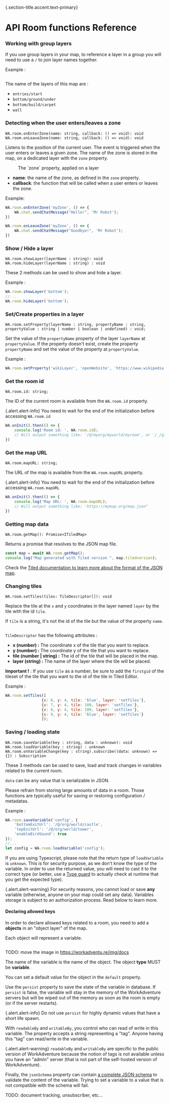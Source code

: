 {.section-title.accent.text-primary}
# API Room functions Reference

### Working with group layers
If you use group layers in your map, to reference a layer in a group you will need to use a `/` to join layer names together.

Example :
<div class="row">
    <div class="col">
        <img src="https://workadventu.re/img/docs/groupLayer.png" class="figure-img img-fluid rounded" alt="" />
    </div>
</div>

The name of the layers of this map are :
* `entries/start`
* `bottom/ground/under`
* `bottom/build/carpet`
* `wall`

### Detecting when the user enters/leaves a zone

```
WA.room.onEnterZone(name: string, callback: () => void): void
WA.room.onLeaveZone(name: string, callback: () => void): void
```

Listens to the position of the current user. The event is triggered when the user enters or leaves a given zone. The name of the zone is stored in the map, on a dedicated layer with the `zone` property.

<div>
    <figure class="figure">
        <img src="https://workadventu.re/img/docs/trigger_event.png" class="figure-img img-fluid rounded" alt="" />
        <figcaption class="figure-caption">The `zone` property, applied on a layer</figcaption>
    </figure>
</div>

*   **name**: the name of the zone, as defined in the `zone` property.
*   **callback**: the function that will be called when a user enters or leaves the zone.

Example:

```javascript
WA.room.onEnterZone('myZone', () => {
    WA.chat.sendChatMessage("Hello!", 'Mr Robot');
})

WA.room.onLeaveZone('myZone', () => {
    WA.chat.sendChatMessage("Goodbye!", 'Mr Robot');
})
```

### Show / Hide a layer
```
WA.room.showLayer(layerName : string): void
WA.room.hideLayer(layerName : string) : void
```
These 2 methods can be used to show and hide a layer.

Example :
```javascript
WA.room.showLayer('bottom');
//...
WA.room.hideLayer('bottom');
```

### Set/Create properties in a layer

```
WA.room.setProperty(layerName : string, propertyName : string, propertyValue : string | number | boolean | undefined) : void;
```

Set the value of the `propertyName` property of the layer `layerName` at `propertyValue`. If the property doesn't exist, create the property `propertyName` and set the value of the property at `propertyValue`.

Example :
```javascript
WA.room.setProperty('wikiLayer', 'openWebsite', 'https://www.wikipedia.org/');
```

### Get the room id

```
WA.room.id: string;
```

The ID of the current room is available from the `WA.room.id` property.

{.alert.alert-info}
You need to wait for the end of the initialization before accessing `WA.room.id`

```typescript
WA.onInit().then(() => {
    console.log('Room id: ', WA.room.id);
    // Will output something like: '/@/myorg/myworld/myroom', or '/_/global/mymap.org/map.json"
})
```

### Get the map URL

```
WA.room.mapURL: string;
```

The URL of the map is available from the `WA.room.mapURL` property.

{.alert.alert-info}
You need to wait for the end of the initialization before accessing `WA.room.mapURL`

```typescript
WA.onInit().then(() => {
    console.log('Map URL: ', WA.room.mapURL);
    // Will output something like: 'https://mymap.org/map.json"
})
```



### Getting map data
```
WA.room.getMap(): Promise<ITiledMap>
```

Returns a promise that resolves to the JSON map file.

```javascript
const map = await WA.room.getMap();
console.log("Map generated with Tiled version ", map.tiledversion);
```

Check the [Tiled documentation to learn more about the format of the JSON map](https://doc.mapeditor.org/en/stable/reference/json-map-format/).

### Changing tiles 
```
WA.room.setTiles(tiles: TileDescriptor[]): void
```
Replace the tile at the `x` and `y` coordinates in the layer named `layer` by the tile with the id `tile`.

If `tile` is a string, it's not the id of the tile but the value of the property `name`.
<div class="row">
    <div class="col">
        <img src="https://workadventu.re/img/docs/nameIndexProperty.png" class="figure-img img-fluid rounded" alt="" />
    </div>
</div>

`TileDescriptor` has the following attributes : 
* **x (number) :** The coordinate x of the tile that you want to replace.
* **y (number) :** The coordinate y of the tile that you want to replace.
* **tile (number | string) :** The id of the tile that will be placed in the map.
* **layer (string) :** The name of the layer where the tile will be placed.

**Important !** : If you use `tile` as a number, be sure to add the `firstgid` of the tileset of the tile that you want to the id of the tile in Tiled Editor.


Example : 
```javascript
WA.room.setTiles([
                {x: 6, y: 4, tile: 'blue', layer: 'setTiles'},
                {x: 7, y: 4, tile: 109, layer: 'setTiles'},
                {x: 8, y: 4, tile: 109, layer: 'setTiles'},
                {x: 9, y: 4, tile: 'blue', layer: 'setTiles'}
                ]);
```

### Saving / loading state

```
WA.room.saveVariable(key : string, data : unknown): void
WA.room.loadVariable(key : string) : unknown
WA.room.onVariableChange(key : string).subscribe((data: unknown) => {}) : Subscription
```

These 3 methods can be used to save, load and track changes in variables related to the current room.

`data` can be any value that is serializable in JSON.

Please refrain from storing large amounts of data in a room. Those functions are typically useful for saving or restoring
configuration / metadatas.

Example :
```javascript
WA.room.saveVariable('config', {
    'bottomExitUrl': '/@/org/world/castle',
    'topExitUrl': '/@/org/world/tower',
    'enableBirdSound': true
});
//...
let config = WA.room.loadVariable('config');
```

If you are using Typescript, please note that the return type of `loadVariable` is `unknown`. This is
for security purpose, as we don't know the type of the variable. In order to use the returned value,
you will need to cast it to the correct type (or better, use a [Type guard](https://www.typescriptlang.org/docs/handbook/2/narrowing.html) to actually check at runtime
that you get the expected type).

{.alert.alert-warning}
For security reasons, you cannot load or save **any** variable (otherwise, anyone on your map could set any data).
Variables storage is subject to an authorization process. Read below to learn more.

#### Declaring allowed keys

In order to declare allowed keys related to a room, you need to add a **objects** in an "object layer" of the map.

Each object will represent a variable.

<div class="row">
    <div class="col">
        <img src="https://workadventu.re/img/docs/object_variable.png" class="figure-img img-fluid rounded" alt="" />
    </div>
</div>

TODO: move the image in https://workadventu.re/img/docs


The name of the variable is the name of the object.
The object **type** MUST be **variable**.

You can set a default value for the object in the `default` property.

Use the `persist` property to save the state of the variable in database. If `persist` is false, the variable will stay
in the memory of the WorkAdventure servers but will be wiped out of the memory as soon as the room is empty (or if the
server restarts).

{.alert.alert-info}
Do not use `persist` for highly dynamic values that have a short life spawn.

With `readableBy` and `writableBy`, you control who can read of write in this variable. The property accepts a string
representing a "tag". Anyone having this "tag" can read/write in the variable.

{.alert.alert-warning}
`readableBy` and `writableBy` are specific to the public version of WorkAdventure because the notion of tags
is not available unless you have an "admin" server (that is not part of the self-hosted version of WorkAdventure).

Finally, the `jsonSchema` property can contain [a complete JSON schema](https://json-schema.org/) to validate the content of the variable.
Trying to set a variable to a value that is not compatible with the schema will fail.




TODO: document tracking, unsubscriber, etc...
